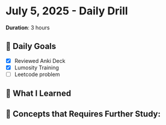 # July 5, 2025 - Daily Drill

**Duration**: 3 hours  

## 🎯 Daily Goals

- [x] Reviewed Anki Deck
- [x] Lumosity Training
- [ ] Leetcode problem

## 📝 What I Learned

### 



## 🚀 Concepts that Requires Further Study:
